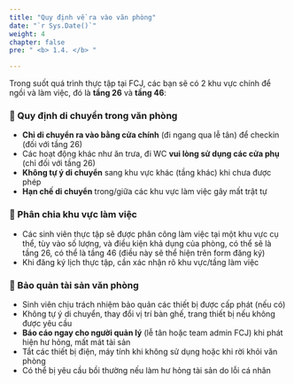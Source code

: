 ```yaml
---
title: "Quy định về ra vào văn phòng"
date: "`r Sys.Date()`"
weight: 4
chapter: false
pre: " <b> 1.4. </b> "

---
```


Trong suốt quá trình thực tập tại FCJ, các bạn sẽ có 2 khu vực chính để ngồi và làm việc, đó là **tầng 26** và **tầng 46**:

### 📌 Quy định di chuyển trong văn phòng
- **Chỉ di chuyển ra vào bằng cửa chính** (đi ngang qua lễ tân) để checkin (đối với tầng 26)
- Các hoạt động khác như ăn trưa, đi WC **vui lòng sử dụng các cửa phụ** (chỉ đối với tầng 26)
- **Không tự ý di chuyển** sang khu vực khác (tầng khác) khi chưa được phép
- **Hạn chế di chuyển** trong/giữa các khu vực làm việc gây mất trật tự

### 📌 Phân chia khu vực làm việc
- Các sinh viên thực tập sẽ được phân công làm việc tại một khu vực cụ thể, tùy vào số lượng, và điều kiện khả dụng của phòng, có thể sẽ là tầng 26, có thể là tầng 46 (điều này sẽ thể hiện trên form đăng ký)
- Khi đăng ký lịch thực tập, cần xác nhận rõ khu vực/tầng làm việc

### 📌 Bảo quản tài sản văn phòng
- Sinh viên chịu trách nhiệm bảo quản các thiết bị được cấp phát (nếu có)
- Không tự ý di chuyển, thay đổi vị trí bàn ghế, trang thiết bị nếu không được yêu cầu
- **Báo cáo ngay cho người quản lý** (lễ tân hoặc team admin FCJ) khi phát hiện hư hỏng, mất mát tài sản
- Tắt các thiết bị điện, máy tính khi không sử dụng hoặc khi rời khỏi văn phòng
- Có thể bị yêu cầu bồi thường nếu làm hư hỏng tài sản do lỗi cá nhân
